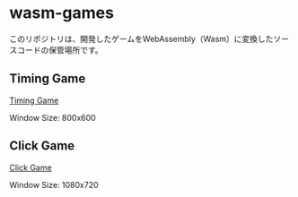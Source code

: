 # wasm-games

このリポジトリは、開発したゲームをWebAssembly（Wasm）に変換したソースコードの保管場所です。

## Timing Game

[Timing Game](/timing_game)

Window Size: 800x600

## Click Game

[Click Game](/click_game)

Window Size: 1080x720
